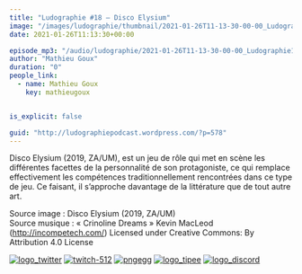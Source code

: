 ```yaml
---
title: "Ludographie #18 – Disco Elysium"
image: "/images/ludographie/thumbnail/2021-01-26T11-13-30-00-00_Ludographie18DiscoElysium.jpg"
date: 2021-01-26T11:13:30+00:00

episode_mp3: "/audio/ludographie/2021-01-26T11-13-30-00-00_Ludographie18DiscoElysium.mp3"
author: "Mathieu Goux"
duration: "0"
people_link: 
  - name: Mathieu Goux
    key: mathieugoux


is_explicit: false

guid: "http://ludographiepodcast.wordpress.com/?p=578"
---
```


<PodcastHeader/>

<!-- ECRIRE LA DESCRIPTION DE L'EPISODE SOUS CETTE LIGNE -->
<p>Disco Elysium (2019, ZA/UM), est un jeu de rôle qui met en scène les différentes facettes de la personnalité de son protagoniste, ce qui remplace effectivement les compétences traditionnellement rencontrées dans ce type de jeu. Ce faisant, il s’approche davantage de la littérature que de tout autre art.<br>
</p>
<p></p>
<p><a href="" rel="nofollow"></a></p>
 
<p>Source image : Disco Elysium (2019, ZA/UM)<br>
Source musique : «&nbsp;Crinoline Dreams&nbsp;» Kevin MacLeod (<a title="http://incompetech.com/" href="http://incompetech.com/" rel="nofollow">http://incompetech.com/</a>) Licensed under Creative Commons: By Attribution 4.0 License</p>


<tr>
<td><a href="https://twitter.com/Gouximan" rel="nofollow"><img src="/resources/ludographie/2021-01-26T11-13-30-00-00_Ludographie18DiscoElysium/logo_twitter-1.png" alt="logo_twitter"></a></td>
<td><a href="https://www.twitch.tv/mathieugoux" rel="nofollow"><img src="/resources/ludographie/2021-01-26T11-13-30-00-00_Ludographie18DiscoElysium/twitch-512-1.png" alt="twitch-512"></a></td>
<td><a href="https://www.youtube.com/user/MattTheFatalifieur/videos" rel="nofollow"><img src="/resources/ludographie/2021-01-26T11-13-30-00-00_Ludographie18DiscoElysium/pngegg.png" alt="pngegg"></a></td>
<td><a href="http://fr.tipeee.com/calvinball" rel="nofollow"><img src="/resources/ludographie/2021-01-26T11-13-30-00-00_Ludographie18DiscoElysium/logo_tipee-1.png" alt="logo_tipee"></a></td>
<td><a href="https://discord.com/invite/4RnA9v7" rel="nofollow"><img src="/resources/ludographie/2021-01-26T11-13-30-00-00_Ludographie18DiscoElysium/logo_discord-1.png" alt="logo_discord"></a></td>
</tr>





